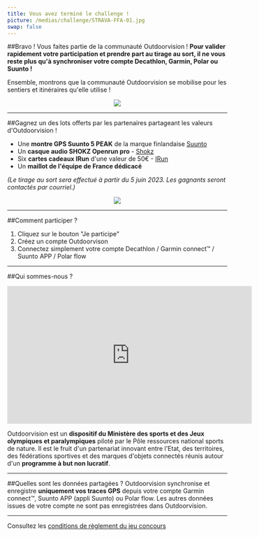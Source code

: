 ```yaml
---
title: Vous avez terminé le challenge !
picture: /medias/challenge/STRAVA-FFA-01.jpg
swap: false
---
```




##Bravo !
Vous faites partie de la communauté Outdoorvision ! **Pour valider rapidement votre participation et prendre part au tirage au sort, il ne vous reste plus qu'à synchroniser votre compte Decathlon, Garmin, Polar ou Suunto !**
<participate></participate>

Ensemble, montrons que la communauté Outdoorvision se mobilise pour les sentiers et itinéraires qu'elle utilise !

<p align="center">
  <img src="/medias/VISUELS_ACTUALITES/Café_des_coachs-2023-email.png">
</p>

---

##Gagnez un des lots offerts par les partenaires partageant les valeurs d'Outdoorvision !

- Une **montre GPS Suunto 5 PEAK** de la marque finlandaise [Suunto](https://www.suunto.com/fr-fr/)
- Un  **casque audio SHOKZ Openrun pro** - [Shokz](https://fr.shokz.com/)
- Six **cartes cadeaux IRun** d'une valeur de 50€ - [IRun](https://www.i-run.fr/lpage/boutique-ffa-athle.html)
- Un **maillot de l'équipe de France dédicacé** 


*(Le tirage au sort sera effectué à partir du 5 juin 2023. Les gagnants seront contactés par courriel.)*

<p align="center">
  <img src="/medias/challenge/STRAVA-FFA-03.jpg">
</p>

---

##Comment participer ?

1. Cliquez sur le bouton "Je participe"
2. Créez un compte Outdoorvison
3. Connectez simplement votre compte Decathlon / Garmin connect™ / Suunto APP / Polar flow
<participate></participate>

---

##Qui sommes-nous ?
<p align="center">
<iframe width="560" height="315" src="https://www.youtube.com/embed/Sua7VDlhBs4" title="YouTube video player" frameborder="0" allow="accelerometer; autoplay; clipboard-write; encrypted-media; gyroscope; picture-in-picture" allowfullscreen></iframe>
</p>

Outdoorvision est un **dispositif du Ministère des sports et des Jeux olympiques et paralympiques** piloté par le Pôle ressources national sports de nature. Il est le fruit d'un partenariat innovant entre l'Etat, des territoires, des fédérations sportives et des marques d'objets connectés réunis autour d'un **programme à but non lucratif**. 

---

##Quelles sont les données partagées ?
Outdoorvision synchronise et enregistre **uniquement vos traces GPS** depuis votre compte Garmin connect™, Suunto APP (appli Suunto) ou Polar flow. Les autres données issues de votre compte ne sont pas enregistrées dans Outdoorvision.

---

Consultez les [conditions de règlement du jeu concours](/medias/challenge/Strava-FFA-Reglement.pdf)
<participate></participate>
